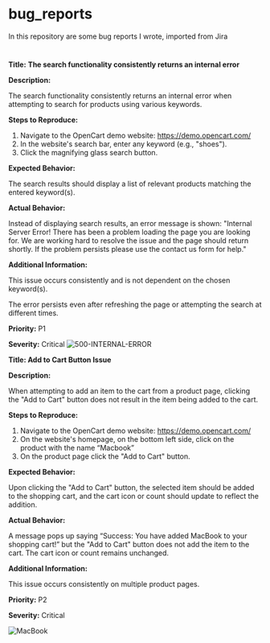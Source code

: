# bug_reports
In this repository are some bug reports I wrote, imported from Jira
#
**Title:**
**The search functionality consistently returns an internal error**

**Description:**

The search functionality consistently returns an internal error when attempting to search for products using various keywords.

**Steps to Reproduce:**


1. Navigate to the OpenCart demo website: https://demo.opencart.com/
2. In the website's search bar, enter any keyword (e.g., "shoes").
3. Click the magnifying glass search button.


**Expected Behavior:**

The search results should display a list of relevant products matching the entered keyword(s).

**Actual Behavior:**

Instead of displaying search results, an error message is shown: 
"Internal Server Error!
There has been a problem loading the page you are looking for. We are working hard to resolve the issue and the page should return shortly.
If the problem persists please use the contact us form for help."

**Additional Information:**

This issue occurs consistently and is not dependent on the chosen keyword(s).

The error persists even after refreshing the page or attempting the search at different times.

**Priority:** P1

**Severity:** Critical 
![500-INTERNAL-ERROR](https://github.com/puribogdan/bug_reports/assets/50368261/8bf9bdaa-7aef-4f93-9d02-526aee0352bc)

**Title: Add to Cart Button Issue**

**Description:**

When attempting to add an item to the cart from a product page, clicking the "Add to Cart" button does not result in the item being added to the cart. 

**Steps to Reproduce:**

1. Navigate to the OpenCart demo website: https://demo.opencart.com/
2. On the website's homepage, on the bottom left side, click on the product with the name “Macbook”
3. On the product page click the "Add to Cart" button.
 

**Expected Behavior:**

Upon clicking the "Add to Cart" button, the selected item should be added to the shopping cart, and the cart icon or count should update to reflect the addition.

**Actual Behavior:**

A message pops up saying “Success: You have added MacBook to your shopping cart!” but
the "Add to Cart" button does not add the item to the cart. The cart icon or count remains unchanged.

**Additional Information:**

This issue occurs consistently on multiple product pages.

**Priority:** P2

**Severity:** Critical

![MacBook](https://github.com/puribogdan/bug_reports/assets/50368261/6e5abfe8-1525-4a75-b131-3fead082e7ae)

